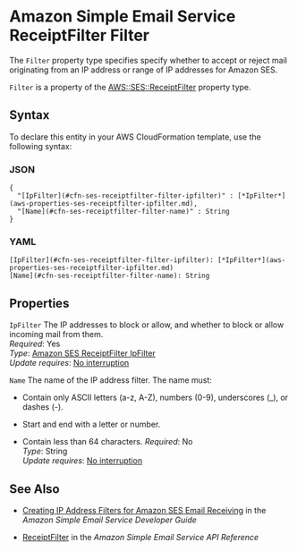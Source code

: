 # Amazon Simple Email Service ReceiptFilter Filter<a name="aws-properties-ses-receiptfilter-filter"></a>

<a name="aws-properties-ses-receiptfilter-filter-description"></a>The `Filter` property type specifies specify whether to accept or reject mail originating from an IP address or range of IP addresses for Amazon SES\.

<a name="aws-properties-ses-receiptfilter-filter-inheritance"></a> `Filter` is a property of the [AWS::SES::ReceiptFilter](aws-resource-ses-receiptfilter.md) property type\.

## Syntax<a name="aws-properties-ses-receiptfilter-filter-syntax"></a>

To declare this entity in your AWS CloudFormation template, use the following syntax:

### JSON<a name="aws-properties-ses-receiptfilter-filter-syntax.json"></a>

```
{
  "[IpFilter](#cfn-ses-receiptfilter-filter-ipfilter)" : [*IpFilter*](aws-properties-ses-receiptfilter-ipfilter.md),
  "[Name](#cfn-ses-receiptfilter-filter-name)" : String
}
```

### YAML<a name="aws-properties-ses-receiptfilter-filter-syntax.yaml"></a>

```
[IpFilter](#cfn-ses-receiptfilter-filter-ipfilter): [*IpFilter*](aws-properties-ses-receiptfilter-ipfilter.md)
[Name](#cfn-ses-receiptfilter-filter-name): String
```

## Properties<a name="aws-properties-ses-receiptfilter-filter-properties"></a>

`IpFilter`  <a name="cfn-ses-receiptfilter-filter-ipfilter"></a>
The IP addresses to block or allow, and whether to block or allow incoming mail from them\.  
 *Required*: Yes  
 *Type*: [Amazon SES ReceiptFilter IpFilter](aws-properties-ses-receiptfilter-ipfilter.md)  
 *Update requires*: [No interruption](using-cfn-updating-stacks-update-behaviors.md#update-no-interrupt) 

`Name`  <a name="cfn-ses-receiptfilter-filter-name"></a>
The name of the IP address filter\. The name must:  

+ Contain only ASCII letters \(a\-z, A\-Z\), numbers \(0\-9\), underscores \(\_\), or dashes \(\-\)\.

+ Start and end with a letter or number\.

+ Contain less than 64 characters\.
 *Required*: No  
 *Type*: String  
 *Update requires*: [No interruption](using-cfn-updating-stacks-update-behaviors.md#update-no-interrupt) 

## See Also<a name="aws-properties-ses-receiptfilter-filter-seealso"></a>

+ [Creating IP Address Filters for Amazon SES Email Receiving](url-ses-dev;receiving-email-ip-filters.html) in the *Amazon Simple Email Service Developer Guide*

+ [ReceiptFilter](http://docs.aws.amazon.com/ses/latest/APIReference/API_ReceiptFilter.html) in the *Amazon Simple Email Service API Reference*